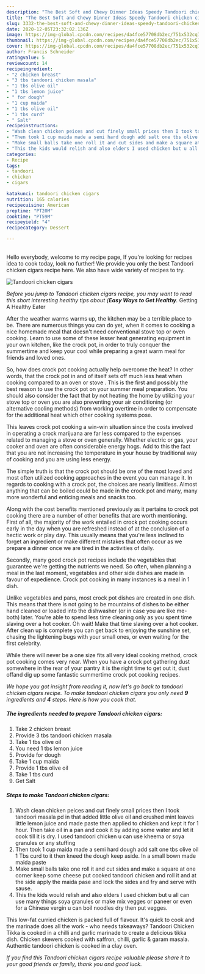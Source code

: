 ```yaml
---
description: "The Best Soft and Chewy Dinner Ideas Speedy Tandoori chicken cigars"
title: "The Best Soft and Chewy Dinner Ideas Speedy Tandoori chicken cigars"
slug: 3332-the-best-soft-and-chewy-dinner-ideas-speedy-tandoori-chicken-cigars
date: 2020-12-05T23:32:02.136Z
image: https://img-global.cpcdn.com/recipes/da4fce57708db2ec/751x532cq70/tandoori-chicken-cigars-recipe-main-photo.jpg
thumbnail: https://img-global.cpcdn.com/recipes/da4fce57708db2ec/751x532cq70/tandoori-chicken-cigars-recipe-main-photo.jpg
cover: https://img-global.cpcdn.com/recipes/da4fce57708db2ec/751x532cq70/tandoori-chicken-cigars-recipe-main-photo.jpg
author: Francis Schneider
ratingvalue: 5
reviewcount: 14
recipeingredient:
- "2 chicken breast"
- "3 tbs tandoori chicken masala"
- "1 tbs olive oil"
- "1 tbs lemon juice"
- " for dough"
- "1 cup maida"
- "1 tbs olive oil"
- "1 tbs curd"
- " Salt"
recipeinstructions:
- "Wash clean chicken peices and cut finely small prices then I took tandoori masala pd in that added little olive oil and crushed mint leaves little lemon juice and made paste then applied to chicken and kept it for 1 hour. Then take oil in a pan and cook it by adding some water and let it cook till it is dry. I used tandoori chicken u can use kheema or soya granules or any stuffing"
- "Then took 1 cup maida made a semi hard dough add salt one tbs olive oil 1 Tbs curd to it then kneed the dough keep aside. In a small bown made maida paste"
- "Make small balls take one roll it and cut sides and make a square at one corner keep some cheese put cooked tandoori chicken and roll it and at the side apply the maida pase and lock the sides and fry and serve with sause."
- "This the kids would relish and also elders I used chicken but u all can use many things soya granules or make mix vegges or paneer or even for a Chinese vergin u can boil noodles dry then put vegges."
categories:
- Recipe
tags:
- tandoori
- chicken
- cigars

katakunci: tandoori chicken cigars 
nutrition: 165 calories
recipecuisine: American
preptime: "PT20M"
cooktime: "PT59M"
recipeyield: "4"
recipecategory: Dessert

---
```

<br>
Hello everybody, welcome to my recipe page, If you're looking for recipes idea to cook today, look no further! We provide you only the best Tandoori chicken cigars recipe here. We also have wide variety of recipes to try.
<br>


![Tandoori chicken cigars](https://img-global.cpcdn.com/recipes/da4fce57708db2ec/751x532cq70/tandoori-chicken-cigars-recipe-main-photo.jpg)

<i>Before you jump to Tandoori chicken cigars recipe, you may want to read this short interesting healthy tips about {<strong>Easy Ways to Get Healthy</strong>.</i>
Getting A Healthy Eater


After the weather warms warms up, the kitchen may be a terrible place to be. There are numerous things you can do yet, when it comes to cooking a nice homemade meal that doesn't need conventional stove top or oven cooking. Learn to use some of these lesser heat generating equipment in your own kitchen, like the crock pot, in order to truly conquer the summertime and keep your cool while preparing a great warm meal for friends and loved ones.

So, how does crock pot cooking actually help overcome the heat? In other words, that the crock pot in and of itself sets off much less heat when cooking compared to an oven or stove . This is the first and possibly the best reason to use the crock pot on your summer meal preparation. You should also consider the fact that by not heating the home by utilizing your stove top or oven you are also preventing your air conditioning (or alternative cooling methods) from working overtime in order to compensate for the additional heat which other cooking systems pose.

This leaves crock pot cooking a win-win situation since the costs involved in operating a crock marijuana are far less compared to the expenses related to managing a stove or oven generally. Whether electric or gas, your cooker and oven are often considerable energy hogs. Add to this the fact that you are not increasing the temperature in your house by traditional way of cooking and you are using less energy.

 The simple truth is that the crock pot should be one of the most loved and most often utilized cooking approaches in the event you can manage it. In regards to cooking with a crock pot, the choices are nearly limitless.  Almost anything that can be boiled could be made in the crock pot and many, many more wonderful and enticing meals and snacks too.



Along with the cost benefits mentioned previously as it pertains to crock pot cooking there are a number of other benefits that are worth mentioning. First of all, the majority of the work entailed in crock pot cooking occurs early in the day when you are refreshed instead of at the conclusion of a hectic work or play day. This usually means that you're less inclined to forget an ingredient or make different mistakes that often occur as we prepare a dinner once we are tired in the activities of daily.

Secondly, many good crock pot recipes include the vegetables that guarantee we're getting the nutrients we need. So often, when planning a meal in the last moment, vegetables and other side dishes are made in favour of expedience. Crock pot cooking in many instances is a meal in 1 dish.

 Unlike vegetables and pans, most crock pot dishes are created in one dish. This means that there is not going to be mountains of dishes to be either hand cleaned or loaded into the dishwasher (or in case you are like me-both) later. You're able to spend less time cleaning only as you spent time slaving over a hot cooker. Oh wait! Make that time slaving over a hot cooker. After clean up is complete you can get back to enjoying the sunshine set, chasing the lightening bugs with your small ones, or even waiting for the first celebrity.

While there will never be a one size fits all very ideal cooking method, crock pot cooking comes very near. When you have a crock pot gathering dust somewhere in the rear of your pantry it is the right time to get out it, dust offand dig up some fantastic summertime crock pot cooking recipes.


<i>We hope you got insight from reading it, now let's go back to tandoori chicken cigars recipe. To make tandoori chicken cigars you only need <strong>9</strong> ingredients and <strong>4</strong> steps. Here is how you cook that.
</i>

##### The ingredients needed to prepare Tandoori chicken cigars:

1. Take 2 chicken breast
1. Provide 3 tbs tandoori chicken masala
1. Take 1 tbs olive oil
1. You need 1 tbs lemon juice
1. Provide  for dough
1. Take 1 cup maida
1. Provide 1 tbs olive oil
1. Take 1 tbs curd
1. Get  Salt


##### Steps to make Tandoori chicken cigars:

1. Wash clean chicken peices and cut finely small prices then I took tandoori masala pd in that added little olive oil and crushed mint leaves little lemon juice and made paste then applied to chicken and kept it for 1 hour. Then take oil in a pan and cook it by adding some water and let it cook till it is dry. I used tandoori chicken u can use kheema or soya granules or any stuffing
1. Then took 1 cup maida made a semi hard dough add salt one tbs olive oil 1 Tbs curd to it then kneed the dough keep aside. In a small bown made maida paste
1. Make small balls take one roll it and cut sides and make a square at one corner keep some cheese put cooked tandoori chicken and roll it and at the side apply the maida pase and lock the sides and fry and serve with sause.
1. This the kids would relish and also elders I used chicken but u all can use many things soya granules or make mix vegges or paneer or even for a Chinese vergin u can boil noodles dry then put vegges.


This low-fat curried chicken is packed full of flavour. It&#39;s quick to cook and the marinade does all the work - who needs takeaways? Tandoori Chicken Tikka is cooked in a chilli and garlic marinade to create a delicious tikka dish. Chicken skewers cooked with saffron, chilli, garlic &amp; garam masala. Authentic tandoori chicken is cooked in a clay oven. 

<i>If you find this Tandoori chicken cigars recipe valuable please share it to your good friends or family, thank you and good luck.</i>
